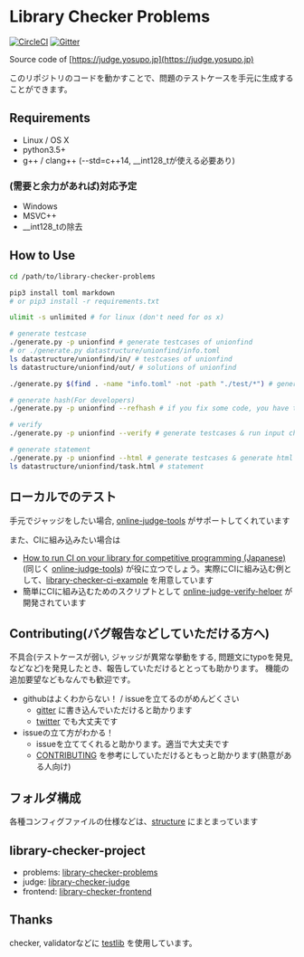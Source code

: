 # Library Checker Problems

[![CircleCI](https://circleci.com/gh/yosupo06/library-checker-problems/tree/master.svg?style=svg)](https://circleci.com/gh/yosupo06/library-checker-problems/tree/master)
[![Gitter](https://badges.gitter.im/library-checker-problems/community.svg)](https://gitter.im/library-checker-problems/community?utm_source=badge&utm_medium=badge&utm_campaign=pr-badge)

Source code of [https://judge.yosupo.jp](https://judge.yosupo.jp)

このリポジトリのコードを動かすことで、問題のテストケースを手元に生成することができます。

## Requirements

- Linux / OS X
- python3.5+
- g++ / clang++ (--std=c++14, __int128_tが使える必要あり)

### (需要と余力があれば)対応予定

- Windows
- MSVC++
- __int128_tの除去

## How to Use

```sh
cd /path/to/library-checker-problems

pip3 install toml markdown
# or pip3 install -r requirements.txt

ulimit -s unlimited # for linux (don't need for os x)

# generate testcase
./generate.py -p unionfind # generate testcases of unionfind
# or ./generate.py datastructure/unionfind/info.toml
ls datastructure/unionfind/in/ # testcases of unionfind
ls datastructure/unionfind/out/ # solutions of unionfind

./generate.py $(find . -name "info.toml" -not -path "./test/*") # generate testcases of all problems

# generate hash(For developers)
./generate.py -p unionfind --refhash # if you fix some code, you have to regenerate hashes of testcases

# verify
./generate.py -p unionfind --verify # generate testcases & run input checker & run other solutions

# generate statement
./generate.py -p unionfind --html # generate testcases & generate html
ls datastructure/unionfind/task.html # statement
```

## ローカルでのテスト

手元でジャッジをしたい場合, [online-judge-tools](https://github.com/kmyk/online-judge-tools) がサポートしてくれています

また、CIに組み込みたい場合は

- [How to run CI on your library for competitive programming (Japanese)](https://online-judge-tools.readthedocs.io/en/master/run-ci-on-your-library.ja.html) (同じく [online-judge-tools](https://github.com/kmyk/online-judge-tools)) が役に立つでしょう。実際にCIに組み込む例として、[library-checker-ci-example](https://github.com/yosupo06/library-checker-ci-example) を用意しています
- 簡単にCIに組み込むためのスクリプトとして [online-judge-verify-helper](https://github.com/kmyk/online-judge-verify-helper) が開発されています

## Contributing(バグ報告などしていただける方へ)

不具合(テストケースが弱い, ジャッジが異常な挙動をする, 問題文にtypoを発見, などなど)を発見したとき、報告していただけるととっても助かります。
機能の追加要望などもなんでも歓迎です。

- githubはよくわからない！ / issueを立てるのがめんどくさい
  - [gitter](https://gitter.im/library-checker-problems/community) に書き込んでいただけると助かります
  - [twitter](https://twitter.com/yosupot) でも大丈夫です
- issueの立て方がわかる！
  - issueを立ててくれると助かります。適当で大丈夫です
  - [CONTRIBUTING](docs/CONTRIBUTING.md) を参考にしていただけるともっと助かります(熱意がある人向け)

## フォルダ構成

各種コンフィグファイルの仕様などは、[structure](docs/structure.md) にまとまっています

## library-checker-project

- problems: [library-checker-problems](https://github.com/yosupo06/library-checker-problems)
- judge: [library-checker-judge](https://github.com/yosupo06/library-checker-judge)
- frontend: [library-checker-frontend](https://github.com/yosupo06/library-checker-frontend)

## Thanks

checker, validatorなどに [testlib](https://github.com/MikeMirzayanov/testlib) を使用しています。
